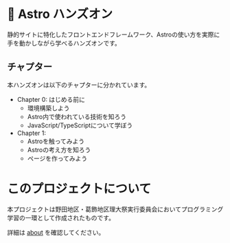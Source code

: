 # 🚀 Astro ハンズオン

静的サイトに特化したフロントエンドフレームワーク、Astroの使い方を実際に手を動かしながら学べるハンズオンです。

## チャプター

本ハンズオンは以下のチャプターに分かれています。

- Chapter 0: はじめる前に
  - 環境構築しよう
  - Astro内で使われている技術を知ろう
  - JavaScript/TypeScriptについて学ぼう
- Chapter 1: 
  - Astroを触ってみよう
  - Astroの考え方を知ろう
  - ページを作ってみよう

# このプロジェクトについて

本プロジェクトは野田地区・葛飾地区理大祭実行委員会においてプログラミング学習の一環として作成されたものです。

詳細は [about](/docs/about.md) を確認してください。